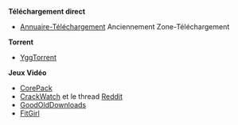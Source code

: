 __**Téléchargement direct**__
- [Annuaire-Téléchargement](https://www.annuaire-telechargement.com/) Anciennement Zone-Téléchargement

__**Torrent**__
- [YggTorrent](https://ygg.to/)

__**Jeux Vidéo**__
- [CorePack](http://corepacks.com/)
- [CrackWatch](https://crackwatch.com/) et le thread [Reddit](https://www.reddit.com/r/CrackWatch/)
- [GoodOldDownloads](https://goodolddownloads.com)
- [FitGirl](http://fitgirl-repacks.site/)
